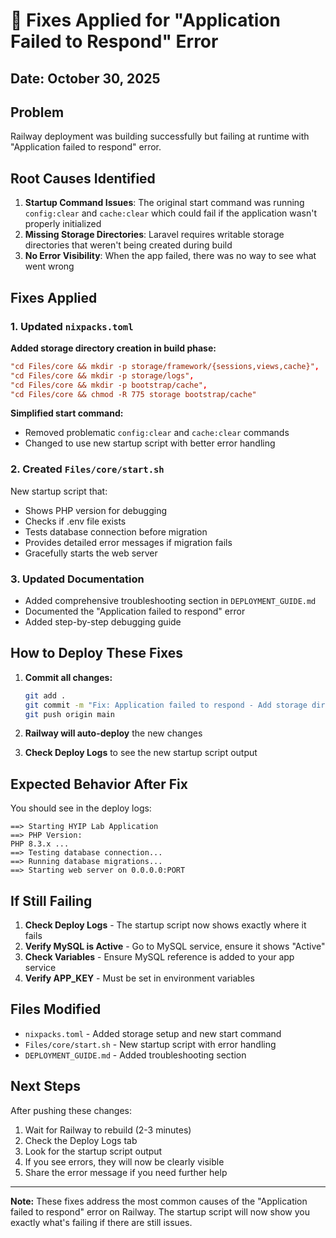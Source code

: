 # 🔧 Fixes Applied for "Application Failed to Respond" Error

## Date: October 30, 2025

## Problem
Railway deployment was building successfully but failing at runtime with "Application failed to respond" error.

## Root Causes Identified

1. **Startup Command Issues**: The original start command was running `config:clear` and `cache:clear` which could fail if the application wasn't properly initialized
2. **Missing Storage Directories**: Laravel requires writable storage directories that weren't being created during build
3. **No Error Visibility**: When the app failed, there was no way to see what went wrong

## Fixes Applied

### 1. Updated `nixpacks.toml`

**Added storage directory creation in build phase:**
```toml
"cd Files/core && mkdir -p storage/framework/{sessions,views,cache}",
"cd Files/core && mkdir -p storage/logs",
"cd Files/core && mkdir -p bootstrap/cache",
"cd Files/core && chmod -R 775 storage bootstrap/cache"
```

**Simplified start command:**
- Removed problematic `config:clear` and `cache:clear` commands
- Changed to use new startup script with better error handling

### 2. Created `Files/core/start.sh`

New startup script that:
- Shows PHP version for debugging
- Checks if .env file exists
- Tests database connection before migration
- Provides detailed error messages if migration fails
- Gracefully starts the web server

### 3. Updated Documentation

- Added comprehensive troubleshooting section in `DEPLOYMENT_GUIDE.md`
- Documented the "Application failed to respond" error
- Added step-by-step debugging guide

## How to Deploy These Fixes

1. **Commit all changes:**
   ```bash
   git add .
   git commit -m "Fix: Application failed to respond - Add storage dirs and startup script"
   git push origin main
   ```

2. **Railway will auto-deploy** the new changes

3. **Check Deploy Logs** to see the new startup script output

## Expected Behavior After Fix

You should see in the deploy logs:
```
==> Starting HYIP Lab Application
==> PHP Version:
PHP 8.3.x ...
==> Testing database connection...
==> Running database migrations...
==> Starting web server on 0.0.0.0:PORT
```

## If Still Failing

1. **Check Deploy Logs** - The startup script now shows exactly where it fails
2. **Verify MySQL is Active** - Go to MySQL service, ensure it shows "Active"
3. **Check Variables** - Ensure MySQL reference is added to your app service
4. **Verify APP_KEY** - Must be set in environment variables

## Files Modified

- `nixpacks.toml` - Added storage setup and new start command
- `Files/core/start.sh` - New startup script with error handling
- `DEPLOYMENT_GUIDE.md` - Added troubleshooting section

## Next Steps

After pushing these changes:
1. Wait for Railway to rebuild (2-3 minutes)
2. Check the Deploy Logs tab
3. Look for the startup script output
4. If you see errors, they will now be clearly visible
5. Share the error message if you need further help

---

**Note:** These fixes address the most common causes of the "Application failed to respond" error on Railway. The startup script will now show you exactly what's failing if there are still issues.
